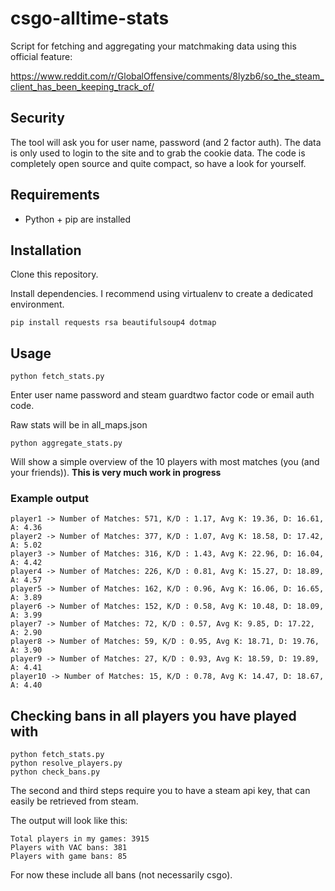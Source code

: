 # csgo-alltime-stats

Script for fetching and aggregating your matchmaking data using this official feature:

https://www.reddit.com/r/GlobalOffensive/comments/8lyzb6/so_the_steam_client_has_been_keeping_track_of/

## Security

The tool will ask you for user name, password (and 2 factor auth). The data is only used to login to the site
and to grab the cookie data. The code is completely open source and quite compact, so have a look for yourself.

## Requirements

- Python + pip are installed

## Installation

Clone this repository.

Install dependencies. I recommend using virtualenv to create a dedicated environment.

`pip install requests rsa beautifulsoup4 dotmap`

## Usage

`python fetch_stats.py`

Enter user name password and steam guardtwo factor code or email auth code.

Raw stats will be in all_maps.json

`python aggregate_stats.py`

Will show a simple overview of the 10 players with most matches (you (and your friends)).
**This is very much work in progress**

### Example output

```
player1 -> Number of Matches: 571, K/D : 1.17, Avg K: 19.36, D: 16.61, A: 4.36
player2 -> Number of Matches: 377, K/D : 1.07, Avg K: 18.58, D: 17.42, A: 5.02
player3 -> Number of Matches: 316, K/D : 1.43, Avg K: 22.96, D: 16.04, A: 4.42
player4 -> Number of Matches: 226, K/D : 0.81, Avg K: 15.27, D: 18.89, A: 4.57
player5 -> Number of Matches: 162, K/D : 0.96, Avg K: 16.06, D: 16.65, A: 3.89
player6 -> Number of Matches: 152, K/D : 0.58, Avg K: 10.48, D: 18.09, A: 3.99
player7 -> Number of Matches: 72, K/D : 0.57, Avg K: 9.85, D: 17.22, A: 2.90
player8 -> Number of Matches: 59, K/D : 0.95, Avg K: 18.71, D: 19.76, A: 3.90
player9 -> Number of Matches: 27, K/D : 0.93, Avg K: 18.59, D: 19.89, A: 4.41
player10 -> Number of Matches: 15, K/D : 0.78, Avg K: 14.47, D: 18.67, A: 4.40
```

## Checking bans in all players you have played with

```
python fetch_stats.py
python resolve_players.py
python check_bans.py
```
The second and third steps require you to have a steam api key, that can easily be retrieved from steam.

The output will look like this:

```
Total players in my games: 3915
Players with VAC bans: 381
Players with game bans: 85
```
For now these include all bans (not necessarily csgo).
